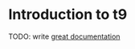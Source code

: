 # Introduction to t9

TODO: write [great documentation](http://jacobian.org/writing/great-documentation/what-to-write/)
